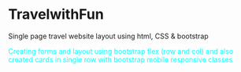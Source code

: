 <h1> TravelwithFun</h1>
Single page travel website layout using html, CSS &amp; bootstrap

<p style="color:cyan;">Creating forms and layout using bootstrap flex (row and col) and also created cards in single row with bootstrap mobile responsive classes</p> 
